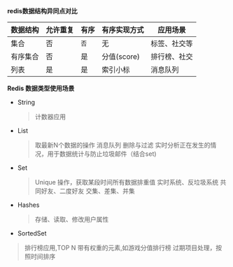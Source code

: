 **redis数据结构异同点对比**

|数据结构|允许重复|有序|有序实现方式|应用场景|
|:----    |:---|:----- |-----   |----- |
|集合|否|`否`|无|标签、社交等|
|有序集合|否|是|分值(score)|排行榜、社交|
|列表|是|是|索引小标|消息队列|


**Redis 数据类型使用场景**

 - String
    > 计数器应用
 - List
    >    取最新N个数据的操作
         消息队列
         删除与过滤
         实时分析正在发生的情况，用于数据统计与防止垃圾邮件（结合set)

 - Set
   >  Unique 操作，获取某段时间所有数据排重值
      实时系统、反垃圾系统
      共同好友、二度好友
      交集、差集、并集
 - Hashes
   > 存储、读取、修改用户属性

 - SortedSet
  >  排行榜应用,TOP N 
     带有权重的元素,如游戏分值排行榜
     过期项目处理，按照时间排序